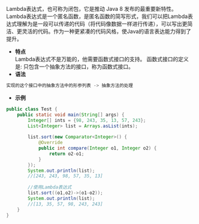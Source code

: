 Lambda表达式，也可称为闭包，它是推动 Java 8 发布的最重要新特性。
Lambda表达式是一个匿名函数，是匿名函数的简写形式，我们可以把Lambda表达式理解为是一段可以传递的代码（将代码像数据一样进行传递），可以写出更简洁、更灵活的代码。作为一种更紧凑的代码风格，使Java的语言表达能力得到了提升。
- **特点**  
	Lambda表达式不是万能的，他需要函数式接口的支持。
	函数式接口的定义是: 只包含一个抽象方法的接口，称为函数式接口。
- **语法**
```java
实现的这个接口中的抽象方法中的形参列表 -> 抽象方法的处理
```
- **示例**
```java
public class Test {
    public static void main(String[] args) {
        Integer[] ints = {98, 243, 35, 13, 57, 243};
        List<Integer> list = Arrays.asList(ints);
        
        list.sort(new Comparator<Integer>() {
            @Override
            public int compare(Integer o1, Integer o2) {
                return o2-o1;
            }
        });
        System.out.println(list);
        //[243, 243, 98, 57, 35, 13]
        
        //使用Lambda表达式
        list.sort((o1,o2)->(o1-o2));
        System.out.println(list);
        //[13, 35, 57, 98, 243, 243]
    }
}
```
